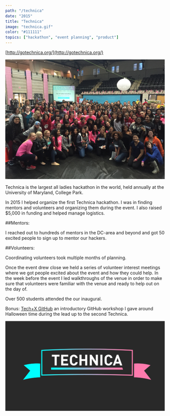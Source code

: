 ```yaml
---
path: "/technica"
date: "2015"
title: "Technica"
image: "technica.gif"
color: "#111111"
topics: ["hackathon", "event planning", "product"]
---
```


[http://gotechnica.org/](http://gotechnica.org/)

![alt text](/images/technica/crowd.jpg "People at Technica")

Technica is the largest all ladies hackathon in the world, held annually at the University of Maryland, College Park.

In 2015 I helped organize the first Technica hackathon. I was in finding mentors and volunteers and organizing them during the event. I also raised $5,000 in funding and helped manage logistics. 

##Mentors:

I reached out to hundreds of mentors in the DC-area and beyond and got 50 excited people to sign up to mentor our hackers.

##Volunteers:

Coordinating volunteers took multiple months of planning. 

Once the event drew close we held a series of volunteer interest meetings where we got people excited about the event and how they could help. In the week before the event I led walkthroughs of the venue in order to make sure that volunteers were familiar with the venue and ready to help out on the day of.

Over 500 students attended the our inaugural.

Bonus: [Tech+X GitHub](https://docs.google.com/presentation/d/116S7IZUc6esXZX-k3WWgjzdffxnpBE1gFtdgTFAnsHo/edit?usp=sharing) an introductory GitHub workshop I gave around Halloween time during the lead up to the second Technica.

![alt text](/images/technica/technica.png "Technica logo")

